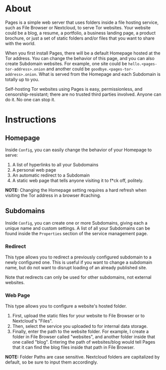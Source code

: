 # About

Pages is a simple web server that uses folders inside a file hosting service, such as File Browser or Nextcloud, to serve Tor websites. Your website could be a blog, a resume, a portfolio, a business landing page, a product brochure, or just a set of static folders and/or files that you want to share with the world.

When you first install Pages, there will be a default Homepage hosted at the Tor address. You can change the behavior of this page, and you can also create Subdomain websites. For example, one site could be `hello.<pages-tor-address>.onion` and another could be `goodbye.<pages-tor-address>.onion`. What is served from the Homepage and each Subdomain is totally up to you.
   
Self-hosting Tor websites using Pages is easy, permissionless, and censorship-resistant; there are no trusted third parties involved. Anyone can do it. No one can stop it.

# Instructions

## Homepage

Inside `Config`, you can easily change the behavior of your Homepage to serve:

   1. A list of hyperlinks to all your Subdomains
   1. A personal web page
   1. An automatic redirect to a Subdomain
   1. A static web page that tells anyone visiting it to f*ck off, politely.

**NOTE:** Changing the Homepage setting requires a hard refresh when visiting the Tor address in a browser #caching.

## Subdomains

Inside `Config`, you can create one or more Subdomains, giving each a unique name and custom settings. A list of all your Subdomains can be found inside the `Properties` section of the service management page.

### Redirect

This type allows you to redirect a previously configured subdomain to a newly configured one. This is useful if you want to change a subdomain name, but do not want to disrupt loading of an already published site.

Note that redirects can only be used for other subdomains, not external websites.

### Web Page

This type allows you to configure a website's hosted folder.

1. First, upload the static files for your website to File Browser or to Nextcloud's "Files".
1. Then, select the service you uploaded to for internal data storage.
1. Finally, enter the path to the website folder. For example, I create a folder in File Browser called "websites", and another folder inside that one called "blog". Entering the path of websites/blog would tell Pages that it can find the blog files inside that path in File Browser.

**NOTE:** Folder Paths are case sensitive. Nextcloud folders are capitalized by default, so be sure to input them accordingly.
